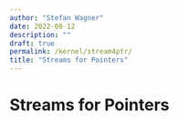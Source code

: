 ```yaml
---
author: "Stefan Wagner"
date: 2022-08-12
description: ""
draft: true
permalink: /kernel/stream4ptr/
title: "Streams for Pointers"
---
```


# Streams for Pointers
